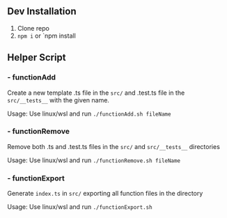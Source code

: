 ## Dev Installation
1. Clone repo
2. `npm i` or `npm install

## Helper Script
### - functionAdd
Create a new template .ts file in the `src/` and .test.ts file in the `src/__tests__`
with the given name.

Usage: Use linux/wsl and run `./functionAdd.sh fileName`

### - functionRemove
Remove both .ts and .test.ts files in the `src/` and `src/__tests__` directories

Usage: Use linux/wsl and run `./functionRemove.sh fileName`

### - functionExport
Generate `index.ts` in `src/` exporting all function files in the directory

Usage: Use linux/wsl and run `./functionExport.sh`
